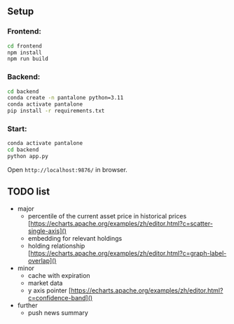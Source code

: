 ## Setup

### Frontend:

```bash
cd frontend
npm install
npm run build
```

### Backend:

```bash
cd backend
conda create -n pantalone python=3.11
conda activate pantalone
pip install -r requirements.txt
```

### Start:

```bash
conda activate pantalone
cd backend
python app.py
```

Open `http://localhost:9876/` in browser.


## TODO list

- major
  - percentile of the current asset price in historical prices [https://echarts.apache.org/examples/zh/editor.html?c=scatter-single-axis]()
  - embedding for relevant holdings
  - holding relationship [https://echarts.apache.org/examples/zh/editor.html?c=graph-label-overlap]()
- minor
  - cache with expiration
  - market data
  - y axis pointer [https://echarts.apache.org/examples/zh/editor.html?c=confidence-band]()
- further
  - push news summary